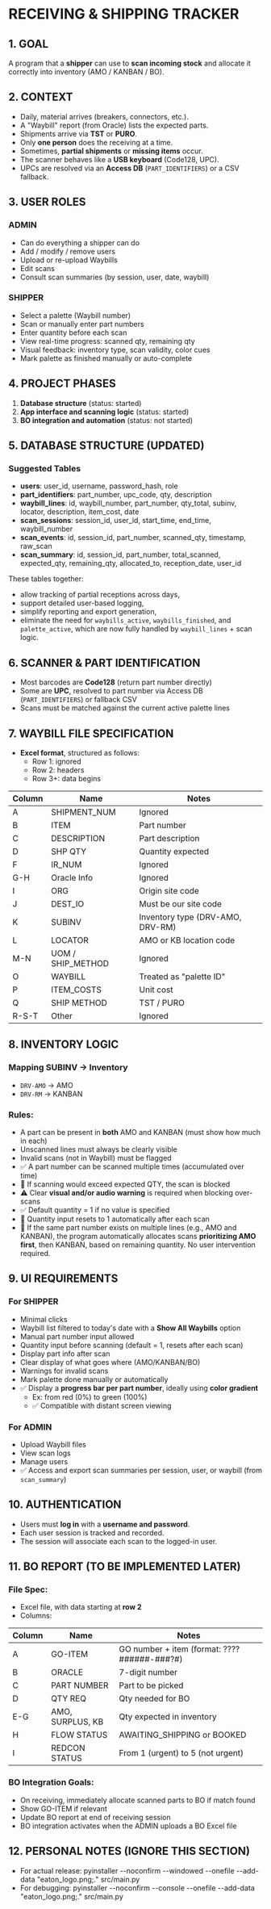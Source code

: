 RECEIVING & SHIPPING TRACKER
=============================

## 1. GOAL
A program that a **shipper** can use to **scan incoming stock** and allocate it correctly into inventory (AMO / KANBAN / BO).

## 2. CONTEXT
- Daily, material arrives (breakers, connectors, etc.).
- A "Waybill" report (from Oracle) lists the expected parts.
- Shipments arrive via **TST** or **PURO**.
- Only **one person** does the receiving at a time.
- Sometimes, **partial shipments** or **missing items** occur.
- The scanner behaves like a **USB keyboard** (Code128, UPC).
- UPCs are resolved via an **Access DB** (`PART_IDENTIFIERS`) or a CSV fallback.

## 3. USER ROLES

### ADMIN
- Can do everything a shipper can do
- Add / modify / remove users
- Upload or re-upload Waybills
- Edit scans
- Consult scan summaries (by session, user, date, waybill)

### SHIPPER
- Select a palette (Waybill number)
- Scan or manually enter part numbers
- Enter quantity before each scan
- View real-time progress: scanned qty, remaining qty
- Visual feedback: inventory type, scan validity, color cues
- Mark palette as finished manually or auto-complete

## 4. PROJECT PHASES
1. **Database structure** (status: started)
2. **App interface and scanning logic** (status: started)
3. **BO integration and automation** (status: not started)

## 5. DATABASE STRUCTURE (UPDATED)

### Suggested Tables
- **users**: user_id, username, password_hash, role
- **part_identifiers**: part_number, upc_code, qty, description
- **waybill_lines**: id, waybill_number, part_number, qty_total, subinv, locator, description, item_cost, date
- **scan_sessions**: session_id, user_id, start_time, end_time, waybill_number
- **scan_events**: id, session_id, part_number, scanned_qty, timestamp, raw_scan
- **scan_summary**: id, session_id, part_number, total_scanned, expected_qty, remaining_qty, allocated_to, reception_date, user_id

These tables together:
- allow tracking of partial receptions across days,
- support detailed user-based logging,
- simplify reporting and export generation,
- eliminate the need for `waybills_active`, `waybills_finished`, and `palette_active`, which are now fully handled by `waybill_lines` + scan logic.

## 6. SCANNER & PART IDENTIFICATION
- Most barcodes are **Code128** (return part number directly)
- Some are **UPC**, resolved to part number via Access DB (`PART_IDENTIFIERS`) or fallback CSV
- Scans must be matched against the current active palette lines

## 7. WAYBILL FILE SPECIFICATION
- **Excel format**, structured as follows:
  - Row 1: ignored
  - Row 2: headers
  - Row 3+: data begins

| Column | Name                     | Notes                             |
|--------|--------------------------|-----------------------------------|
| A      | SHIPMENT_NUM            | Ignored                           |
| B      | ITEM                    | Part number                       |
| C      | DESCRIPTION             | Part description                  |
| D      | SHP QTY                 | Quantity expected                 |
| F      | IR_NUM                  | Ignored                           |
| G-H    | Oracle Info             | Ignored                           |
| I      | ORG                     | Origin site code                  |
| J      | DEST_IO                 | Must be our site code             |
| K      | SUBINV                  | Inventory type (DRV-AMO, DRV-RM)  |
| L      | LOCATOR                 | AMO or KB location code           |
| M-N    | UOM / SHIP_METHOD       | Ignored                           |
| O      | WAYBILL                 | Treated as "palette ID"           |
| P      | ITEM_COSTS              | Unit cost                         |
| Q      | SHIP METHOD             | TST / PURO                        |
| R-S-T  | Other                   | Ignored                           |

## 8. INVENTORY LOGIC

### Mapping SUBINV → Inventory
- `DRV-AMO` → AMO
- `DRV-RM` → KANBAN

### Rules:
- A part can be present in **both** AMO and KANBAN (must show how much in each)
- Unscanned lines must always be clearly visible
- Invalid scans (not in Waybill) must be flagged
- ✅ A part number can be scanned multiple times (accumulated over time)
- 🚫 If scanning would exceed expected QTY, the scan is blocked
- ⚠️ Clear **visual and/or audio warning** is required when blocking over-scans
- ✅ Default quantity = 1 if no value is specified
- 🔁 Quantity input resets to 1 automatically after each scan
- 🤖 If the same part number exists on multiple lines (e.g., AMO and KANBAN), the program automatically allocates scans **prioritizing AMO first**, then KANBAN, based on remaining quantity. No user intervention required.

## 9. UI REQUIREMENTS

### For SHIPPER
- Minimal clicks
- Waybill list filtered to today's date with a **Show All Waybills** option
- Manual part number input allowed
- Quantity input before scanning (default = 1, resets after each scan)
- Display part info after scan
- Clear display of what goes where (AMO/KANBAN/BO)
- Warnings for invalid scans
- Mark palette done manually or automatically
- ✅ Display a **progress bar per part number**, ideally using **color gradient**
  - Ex: from red (0%) to green (100%)
  - ✅ Compatible with distant screen viewing

### For ADMIN
- Upload Waybill files
- View scan logs
- Manage users
- ✅ Access and export scan summaries per session, user, or waybill (from `scan_summary`)

## 10. AUTHENTICATION
- Users must **log in** with a **username and password**.
- Each user session is tracked and recorded.
- The session will associate each scan to the logged-in user.

## 11. BO REPORT (TO BE IMPLEMENTED LATER)

### File Spec:
- Excel file, with data starting at **row 2**
- Columns:

| Column | Name                  | Notes                                |
|--------|-----------------------|--------------------------------------|
| A      | GO-ITEM               | GO number + item (format: ????######-###?#) |
| B      | ORACLE                | 7-digit number                       |
| C      | PART NUMBER           | Part to be picked                    |
| D      | QTY REQ               | Qty needed for BO                    |
| E-G    | AMO, SURPLUS, KB      | Qty expected in inventory            |
| H      | FLOW STATUS           | AWAITING_SHIPPING or BOOKED          |
| I      | REDCON STATUS         | From 1 (urgent) to 5 (not urgent)    |

### BO Integration Goals:
- On receiving, immediately allocate scanned parts to BO if match found
- Show GO-ITEM if relevant
- Update BO report at end of receiving session
- BO integration activates when the ADMIN uploads a BO Excel file

## 12. PERSONAL NOTES (IGNORE THIS SECTION)
- For actual release: pyinstaller --noconfirm --windowed --onefile --add-data "eaton_logo.png;." src/main.py
- For debugging: pyinstaller --noconfirm --console --onefile --add-data "eaton_logo.png;." src/main.py

